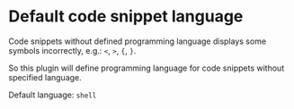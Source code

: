 # Default code snippet language

Code snippets without defined programming language displays some symbols incorrectly, e.g.: `<`, `>`, `{`, `}`.

So this plugin will define programming language for code snippets without specified language. 

Default language: `shell`
